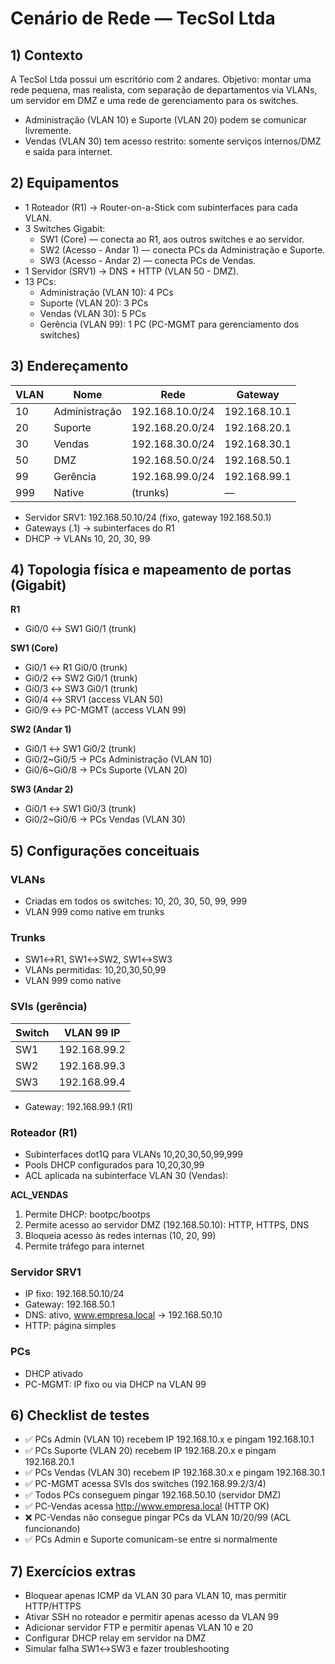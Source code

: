 # Cenário de Rede — TecSol Ltda 

## 1) Contexto
A TecSol Ltda possui um escritório com 2 andares. Objetivo: montar uma rede pequena, mas realista, com separação de departamentos via VLANs, um servidor em DMZ e uma rede de gerenciamento para os switches.

- Administração (VLAN 10) e Suporte (VLAN 20) podem se comunicar livremente.
- Vendas (VLAN 30) tem acesso restrito: somente serviços internos/DMZ e saída para internet.

## 2) Equipamentos
- 1 Roteador (R1) → Router-on-a-Stick com subinterfaces para cada VLAN.
- 3 Switches Gigabit:
  - SW1 (Core) — conecta ao R1, aos outros switches e ao servidor.
  - SW2 (Acesso - Andar 1) — conecta PCs da Administração e Suporte.
  - SW3 (Acesso - Andar 2) — conecta PCs de Vendas.
- 1 Servidor (SRV1) → DNS + HTTP (VLAN 50 - DMZ).
- 13 PCs:
  - Administração (VLAN 10): 4 PCs
  - Suporte (VLAN 20): 3 PCs
  - Vendas (VLAN 30): 5 PCs
  - Gerência (VLAN 99): 1 PC (PC-MGMT para gerenciamento dos switches)

## 3) Endereçamento
| VLAN | Nome | Rede | Gateway |
|------|------|------|---------|
| 10 | Administração | 192.168.10.0/24 | 192.168.10.1 |
| 20 | Suporte | 192.168.20.0/24 | 192.168.20.1 |
| 30 | Vendas | 192.168.30.0/24 | 192.168.30.1 |
| 50 | DMZ | 192.168.50.0/24 | 192.168.50.1 |
| 99 | Gerência | 192.168.99.0/24 | 192.168.99.1 |
| 999 | Native | (trunks) | — |

- Servidor SRV1: 192.168.50.10/24 (fixo, gateway 192.168.50.1)
- Gateways (.1) → subinterfaces do R1
- DHCP → VLANs 10, 20, 30, 99

## 4) Topologia física e mapeamento de portas (Gigabit)
**R1**
- Gi0/0 ↔ SW1 Gi0/1 (trunk)

**SW1 (Core)**
- Gi0/1 ↔ R1 Gi0/0 (trunk)
- Gi0/2 ↔ SW2 Gi0/1 (trunk)
- Gi0/3 ↔ SW3 Gi0/1 (trunk)
- Gi0/4 ↔ SRV1 (access VLAN 50)
- Gi0/9 ↔ PC-MGMT (access VLAN 99)

**SW2 (Andar 1)**
- Gi0/1 ↔ SW1 Gi0/2 (trunk)
- Gi0/2~Gi0/5 → PCs Administração (VLAN 10)
- Gi0/6~Gi0/8 → PCs Suporte (VLAN 20)

**SW3 (Andar 2)**
- Gi0/1 ↔ SW1 Gi0/3 (trunk)
- Gi0/2~Gi0/6 → PCs Vendas (VLAN 30)

## 5) Configurações conceituais
### VLANs
- Criadas em todos os switches: 10, 20, 30, 50, 99, 999
- VLAN 999 como native em trunks

### Trunks
- SW1↔R1, SW1↔SW2, SW1↔SW3
- VLANs permitidas: 10,20,30,50,99
- VLAN 999 como native

### SVIs (gerência)
| Switch | VLAN 99 IP |
|--------|------------|
| SW1 | 192.168.99.2 |
| SW2 | 192.168.99.3 |
| SW3 | 192.168.99.4 |
- Gateway: 192.168.99.1 (R1)

### Roteador (R1)
- Subinterfaces dot1Q para VLANs 10,20,30,50,99,999
- Pools DHCP configurados para 10,20,30,99
- ACL aplicada na subinterface VLAN 30 (Vendas):

**ACL_VENDAS**
1. Permite DHCP: bootpc/bootps
2. Permite acesso ao servidor DMZ (192.168.50.10): HTTP, HTTPS, DNS
3. Bloqueia acesso às redes internas (10, 20, 99)
4. Permite tráfego para internet

### Servidor SRV1
- IP fixo: 192.168.50.10/24
- Gateway: 192.168.50.1
- DNS: ativo, www.empresa.local → 192.168.50.10
- HTTP: página simples

### PCs
- DHCP ativado
- PC-MGMT: IP fixo ou via DHCP na VLAN 99

## 6) Checklist de testes

- ✅ PCs Admin (VLAN 10) recebem IP 192.168.10.x e pingam 192.168.10.1  
- ✅ PCs Suporte (VLAN 20) recebem IP 192.168.20.x e pingam 192.168.20.1  
- ✅ PCs Vendas (VLAN 30) recebem IP 192.168.30.x e pingam 192.168.30.1  
- ✅ PC-MGMT acessa SVIs dos switches (192.168.99.2/3/4)  
- ✅ Todos PCs conseguem pingar 192.168.50.10 (servidor DMZ)  
- ✅ PC-Vendas acessa http://www.empresa.local (HTTP OK)  
- ❌ PC-Vendas não consegue pingar PCs da VLAN 10/20/99 (ACL funcionando)  
- ✅ PCs Admin e Suporte comunicam-se entre si normalmente  

## 7) Exercícios extras
- Bloquear apenas ICMP da VLAN 30 para VLAN 10, mas permitir HTTP/HTTPS
- Ativar SSH no roteador e permitir apenas acesso da VLAN 99
- Adicionar servidor FTP e permitir apenas VLAN 10 e 20
- Configurar DHCP relay em servidor na DMZ
- Simular falha SW1↔SW3 e fazer troubleshooting

